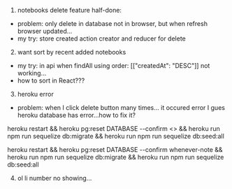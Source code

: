1. notebooks delete feature half-done:
- problem: only delete in database not in browser, but when refresh browser updated...
- my try: store created action creator and reducer for delete

2. want sort by recent added notebooks
- my try:
  in api when findAll using order: [["createdAt": "DESC"]] not working...
- how to sort in React???

3. heroku error
- problem: when I click delete button many times... it occured error
  I gues heroku database has error...how to fix it?

heroku restart && heroku pg:reset DATABASE --confirm <<app name>> && heroku run npm run sequelize db:migrate && heroku run npm run sequelize db:seed:all

heroku restart && heroku pg:reset DATABASE --confirm whenever-note && heroku run npm run sequelize db:migrate && heroku run npm run sequelize db:seed:all

4. ol li number no showing...
